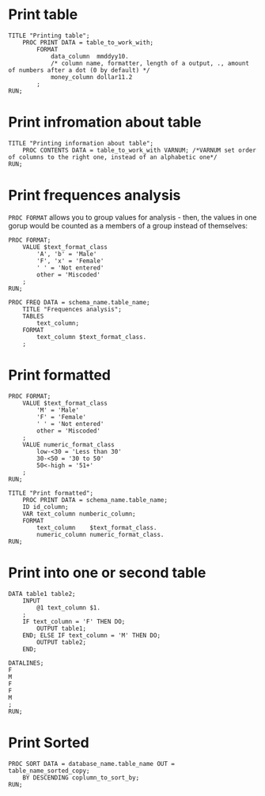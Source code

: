 #                   Print table

```SAS
TITLE "Printing table";
    PROC PRINT DATA = table_to_work_with;
        FORMAT
            data_column  mmddyy10.
            /* column name, formatter, length of a output, ., amount of numbers after a dot (0 by default) */
            money_column dollar11.2
        ;
RUN;
```

#                    Print infromation about table

```SAS
TITLE "Printing information about table";
    PROC CONTENTS DATA = table_to_work_with VARNUM; /*VARNUM set order of columns to the right one, instead of an alphabetic one*/
RUN;
```

#                    Print frequences analysis

`PROC FORMAT` allows you to group values for analysis - then, the values in one gorup would be counted as a members of a group instead of themselves:

```SAS
PROC FORMAT;
    VALUE $text_format_class
        'A', 'b' = 'Male'
        'F', 'x' = 'Female'
        ' ' = 'Not entered'
        other = 'Miscoded'
    ;
RUN;

PROC FREQ DATA = schema_name.table_name;
    TITLE "Frequences analysis";
    TABLES
        text_column;
    FORMAT
        text_column $text_format_class.
    ;
```

#                    Print formatted

```SAS
PROC FORMAT;
    VALUE $text_format_class
        'M' = 'Male'
        'F' = 'Female'
        ' ' = 'Not entered'
        other = 'Miscoded'
    ;
    VALUE numeric_format_class
        low-<30 = 'Less than 30'
        30-<50 = '30 to 50'
        50<-high = '51+'
    ;
RUN;

TITLE "Print formatted";
    PROC PRINT DATA = schema_name.table_name;
    ID id_column;
    VAR text_column numberic_column;
    FORMAT
        text_column    $text_format_class.
        numeric_column numeric_format_class.
RUN;
```

#                   Print into one or second table

```SAS
DATA table1 table2;
    INPUT
        @1 text_column $1.
    ;
    IF text_column = 'F' THEN DO;
        OUTPUT table1; 
    END; ELSE IF text_column = 'M' THEN DO;
        OUTPUT table2;
    END;

DATALINES;
F
M
F
F
M
;
RUN; 
```








#                  Print Sorted

```SAS
PROC SORT DATA = database_name.table_name OUT = table_name_sorted_copy; 
    BY DESCENDING coplumn_to_sort_by; 
RUN; 
```









